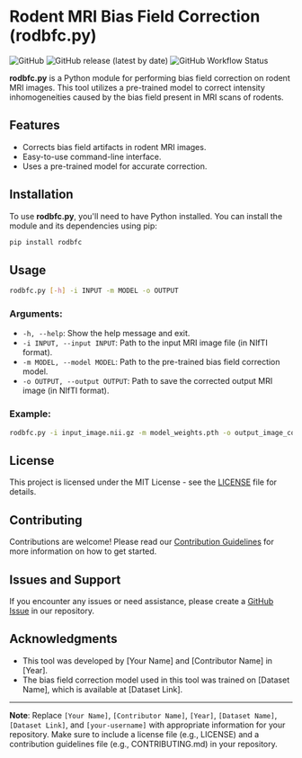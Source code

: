# Rodent MRI Bias Field Correction (rodbfc.py)

![GitHub](https://img.shields.io/github/license/your-username/rodbfc)
![GitHub release (latest by date)](https://img.shields.io/github/v/release/your-username/rodbfc)
![GitHub Workflow Status](https://img.shields.io/github/workflow/status/your-username/rodbfc/CI)

**rodbfc.py** is a Python module for performing bias field correction on rodent MRI images. This tool utilizes a pre-trained model to correct intensity inhomogeneities caused by the bias field present in MRI scans of rodents.

## Features
- Corrects bias field artifacts in rodent MRI images.
- Easy-to-use command-line interface.
- Uses a pre-trained model for accurate correction.

## Installation
To use **rodbfc.py**, you'll need to have Python installed. You can install the module and its dependencies using pip:

```bash
pip install rodbfc
```

## Usage
```bash
rodbfc.py [-h] -i INPUT -m MODEL -o OUTPUT
```

### Arguments:
- `-h, --help`: Show the help message and exit.
- `-i INPUT, --input INPUT`: Path to the input MRI image file (in NIfTI format).
- `-m MODEL, --model MODEL`: Path to the pre-trained bias field correction model.
- `-o OUTPUT, --output OUTPUT`: Path to save the corrected output MRI image (in NIfTI format).

### Example:
```bash
rodbfc.py -i input_image.nii.gz -m model_weights.pth -o output_image_corrected.nii.gz
```

## License
This project is licensed under the MIT License - see the [LICENSE](LICENSE) file for details.

## Contributing
Contributions are welcome! Please read our [Contribution Guidelines](CONTRIBUTING.md) for more information on how to get started.

## Issues and Support
If you encounter any issues or need assistance, please create a [GitHub Issue](https://github.com/your-username/rodbfc/issues) in our repository.

## Acknowledgments
- This tool was developed by [Your Name] and [Contributor Name] in [Year].
- The bias field correction model used in this tool was trained on [Dataset Name], which is available at [Dataset Link].

---

**Note**: Replace `[Your Name]`, `[Contributor Name]`, `[Year]`, `[Dataset Name]`, `[Dataset Link]`, and `[your-username]` with appropriate information for your repository. Make sure to include a license file (e.g., LICENSE) and a contribution guidelines file (e.g., CONTRIBUTING.md) in your repository.